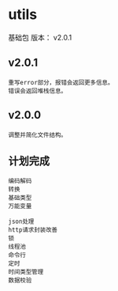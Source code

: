 # utils
基础包
版本： v2.0.1


## v2.0.1
    重写error部分，报错会返回更多信息。
    错误会返回堆栈信息。


## v2.0.0
    调整并简化文件结构。



## 计划完成
    编码解码
    转换
    基础类型
    万能变量
    
    json处理
    http请求封装改善
    锁
    线程池
    命令行
    定时
    时间类型管理
    数据校验
    